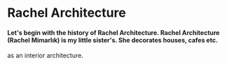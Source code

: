 # Rachel Architecture

#### Let's begin with the history of Rachel Architecture. Rachel Architecture (Rachel Mimarlık) is my little sister's. She decorates houses, cafes etc. 
as an interior architecture.


